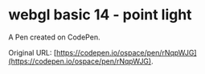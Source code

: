 # webgl basic 14 - point light

A Pen created on CodePen.

Original URL: [https://codepen.io/ospace/pen/rNqpWJG](https://codepen.io/ospace/pen/rNqpWJG).

